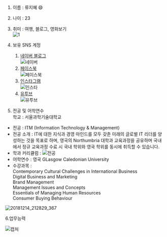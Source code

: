 1. 이름 : 류지혜  :smile:  
2. 나이 : 23  
3. 취미 : 여행, 블로그, 영화보기  
![1](https://user-images.githubusercontent.com/49367190/60792434-a6fdc900-a1a0-11e9-9712-9d58cd13d170.JPG)

4. 보유 SNS 계정  
   1. [네이버 블로그](https://blog.naver.com/jhryu48)  
![네이버](https://user-images.githubusercontent.com/49367190/60793266-4c656c80-a1a2-11e9-9c09-25ffca53d7a7.JPG)  
   2. [페이스북](https://www.facebook.com/jhryu48)  
![페이스북](https://user-images.githubusercontent.com/49367190/60793262-4a9ba900-a1a2-11e9-9387-cc65054af3dd.JPG)  
   3. [인스타그램](https://www.instagram.com/ryujihye3338/)  
![인스타](https://user-images.githubusercontent.com/49367190/60793256-48d1e580-a1a2-11e9-84c3-47b41e0f17aa.JPG)  
   4. [유투브](https://www.youtube.com/channel/UCM7sT13bvqmWmXQoPH5QvTQ)  
![유투브](https://user-images.githubusercontent.com/49367190/60793267-4e2f3000-a1a2-11e9-8b47-3c0d6debd21b.JPG)  

5. 전공 및 어학연수  
학교 : 서울과학기술대학교  
* 전공 : ITM (Information Technology & Management)  
* 전공 소개 : IT에 대한 지식과 경영 마인드를 모두 갖춘 미래의
 글로벌 IT 리더를 양성하는 것을 목표로 하며, 영국의 Northumbria 대학과
 교육과정을 공유하며 국내에서 정규 교육과정 수료 시 국내 학위와 영국 학위를 동시에
 취득할 수 있습니다.  
 * 학과 커리큘럼 : 
![전공](https://user-images.githubusercontent.com/49367190/60793418-a82ff580-a1a2-11e9-8da6-f6b938065ce7.JPG)  
* 어학연수 : 영국 GLasgow Caledonian University  
* 수강과목 :  
Contemporary Cultural Challenges in International Business  
Digital Business and Marketing  
Brand Management  
Management Issues and Concepts  
Essentials of Managing Human Resources  
Consumer Buying Behaviour  

![20181214_212829_367](https://user-images.githubusercontent.com/49367190/60794442-c39c0000-a1a4-11e9-9a0a-0ed92dbf615e.jpg)  

6.업무능력  

![캡처](https://user-images.githubusercontent.com/49367190/60794521-e8907300-a1a4-11e9-9f3f-df55d050f882.JPG)
